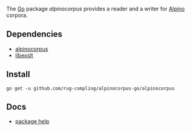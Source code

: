 
The [Go](http://golang.org/) package _alpinocorpus_ provides a reader and a writer for [Alpino](http://www.let.rug.nl/vannoord/alp/Alpino/) corpora.

## Dependencies

 * [alpinocorpus](https://github.com/rug-compling/alpinocorpus)
 * [libexslt](http://xmlsoft.org/xslt/EXSLT/)

## Install

    go get -u github.com/rug-compling/alpinocorpus-go/alpinocorpus

## Docs

 * [package help](http://godoc.org/github.com/rug-compling/alpinocorpus-go/alpinocorpus)
